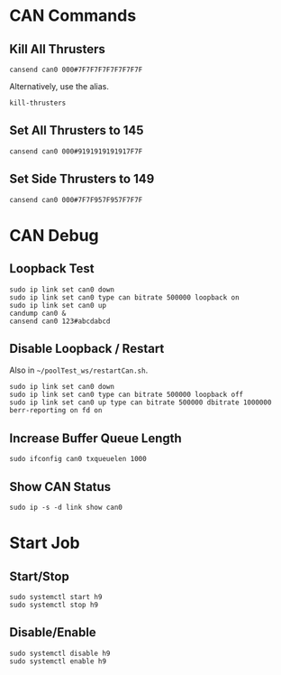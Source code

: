 
# CAN Commands
## Kill All Thrusters
```
cansend can0 000#7F7F7F7F7F7F7F7F
```
Alternatively, use the alias.
```
kill-thrusters
```
## Set All Thrusters to 145
```
cansend can0 000#9191919191917F7F
```
## Set Side Thrusters to 149 
```
cansend can0 000#7F7F957F957F7F7F
```

# CAN Debug
## Loopback Test
```
sudo ip link set can0 down
sudo ip link set can0 type can bitrate 500000 loopback on
sudo ip link set can0 up
candump can0 &
cansend can0 123#abcdabcd
```

## Disable Loopback / Restart
Also in `~/poolTest_ws/restartCan.sh`.
```
sudo ip link set can0 down
sudo ip link set can0 type can bitrate 500000 loopback off
sudo ip link set can0 up type can bitrate 500000 dbitrate 1000000 berr-reporting on fd on
```

## Increase Buffer Queue Length
```
sudo ifconfig can0 txqueuelen 1000
```

## Show CAN Status
```
sudo ip -s -d link show can0
```

# Start Job
## Start/Stop
```
sudo systemctl start h9
sudo systemctl stop h9
```
## Disable/Enable
```
sudo systemctl disable h9
sudo systemctl enable h9
```
